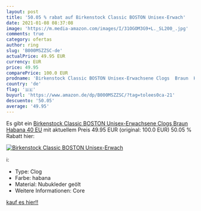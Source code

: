 ```yaml
---
layout: post
title: '50.05 % rabat auf Birkenstock Classic BOSTON Unisex-Erwach'
date: 2021-01-08 08:37:08
image: 'https://m.media-amazon.com/images/I/31OGOM3G9+L._SL200_.jpg'
comments: true
category: ofertas
author: ring
slug: 'B000MSZZSC-de'
actualPrice: 49.95 EUR
currency: EUR
price: 49.95
comparePrice: 100.0 EUR
prodname: 'Birkenstock Classic BOSTON Unisex-Erwachsene Clogs  Braun  Habana   40 EU'
country: 'de'
flag: '🇩🇪'
buyurl: 'https://www.amazon.de/dp/B000MSZZSC/?tag=tolees0ca-21'
descuento: '50.05'
average: '49.95'
---
```


Es gibt ein [Birkenstock Classic BOSTON Unisex-Erwachsene Clogs  Braun  Habana   40 EU](https://www.amazon.de/dp/B000MSZZSC/?tag=tolees0ca-21) mit aktuellem Preis 49.95 EUR (original: 100.0 EUR) 50.05 % Rabatt hier:

[![Birkenstock Classic BOSTON Unisex-Erwach](https://m.media-amazon.com/images/I/31OGOM3G9+L._SL200_.jpg)](https://www.amazon.de/dp/B000MSZZSC/?tag=tolees0ca-21)

ℹ️:

- Type: Clog
- Farbe: habana
- Material: Nubukleder geölt
- Weitere Informationen: Core

[kauf es hier!!](https://www.amazon.de/dp/B000MSZZSC/?tag=tolees0ca-21)
